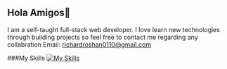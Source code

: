 ## Hola Amigos👋
I am a self-taught full-stack web developer. I love learn new technologies through building projects so
feel free to contact me regarding any collabration
Email: richardroshan0110@gmail.com


 ###My Skills
[![My Skills](https://skillicons.dev/icons?i=js,html,css,wasm)](https://skillicons.dev)


<!--
**richard-06/Richard-06** is a ✨ _special_ ✨ repository because its `README.md` (this file) appears on your GitHub profile.

Here are some ideas to get you started:

- 🔭 I’m currently working on ...
- 🌱 I’m currently learning ...
- 👯 I’m looking to collaborate on ...
- 🤔 I’m looking for help with ...
- 💬 Ask me about ...
- 📫 How to reach me: ...
- 😄 Pronouns: ...
- ⚡ Fun fact: ...
-->
